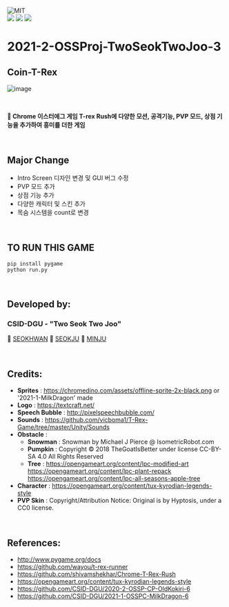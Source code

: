 <img alt="MIT" src ="https://img.shields.io/badge/license-MIT-salmon"> <img alt="" src ="https://img.shields.io/badge/pygame-2.0.2-lightsalmon"> <img alt="" src ="https://img.shields.io/badge/OS-ubuntu-coral"> <img alt="" src ="https://img.shields.io/badge/IDE-VSCode-indianred"><br>
<img src="https://img.shields.io/badge/python-blue?style=뱃지모양&logo=Python&logoColor=white"/> 
<img src="https://img.shields.io/badge/GitHub-skyblue?style=뱃지모양&logo=GitHub&logoColor=white"/>
<img src="https://img.shields.io/badge/notion-dodgerblue?style=뱃지모양&logo=notion&logoColor=white"/>


# 2021-2-OSSProj-TwoSeokTwoJoo-3
## Coin-T-Rex
![image](https://user-images.githubusercontent.com/81295661/143252889-64a8e726-b94f-4beb-ba43-256ed6d59d4e.png)

<br>

__🦕 Chrome 이스터에그 게임 T-rex Rush에 다양한 모션, 공격기능, PVP 모드, 상점 기능을 추가하여 흥미를 더한 게임__

<br>

## Major Change
- Intro Screen 디자인 변경 및 GUI 버그 수정
- PVP 모드 추가
- 상점 기능 추가
- 다양한 캐릭터 및 스킨 추가
- 목숨 시스템을 count로 변경

<br>

## TO RUN THIS GAME
```
pip install pygame
python run.py
```
<br>

## Developed by:
### CSID-DGU - "Two Seok Two Joo"

 🦖 [SEOKHWAN](https://github.com/hwan0303)      🦖 [SEOKJU](https://github.com/somefood)    🦖 [MINJU](https://github.com/JoungMinJu)

<br>

## Credits:
- __Sprites__ : https://chromedino.com/assets/offline-sprite-2x-black.png or '2021-1-MilkDragon' made
- __Logo__ : https://textcraft.net/
- __Speech Bubble__ : http://pixelspeechbubble.com/
- __Sounds__ : https://github.com/vicboma1/T-Rex-Game/tree/master/Unity/Sounds
- __Obstacle__ :
  - __Snowman__ : Snowman by Michael J Pierce @ IsometricRobot.com
  - __Pumpkin__ : Copyright © 2018 TheGoatIsBetter under license CC-BY-SA 4.0 All Rights Reserved
  - __Tree__ : https://opengameart.org/content/lpc-modified-art <br>  https://opengameart.org/content/lpc-plant-repack <br> https://opengameart.org/content/lpc-all-seasons-apple-tree
- __Character__ : https://opengameart.org/content/tux-kyrodian-legends-style
- __PVP Skin__ : Copyright/Attribution Notice: Original is by Hyptosis, under a CC0 license.

<br>

## References:
- http://www.pygame.org/docs
- https://github.com/wayou/t-rex-runner
- https://github.com/shivamshekhar/Chrome-T-Rex-Rush
- https://opengameart.org/content/tux-kyrodian-legends-style
- https://github.com/CSID-DGU/2020-2-OSSP-CP-OldKokiri-6
- https://github.com/CSID-DGU/2021-1-OSSPC-MilkDragon-6
